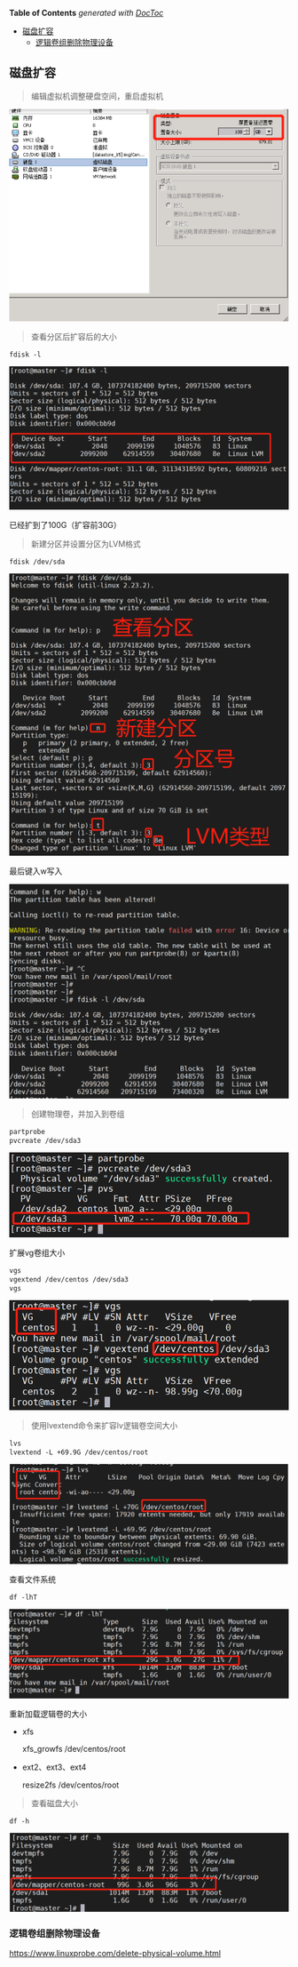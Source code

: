 <!-- START doctoc generated TOC please keep comment here to allow auto update -->
<!-- DON'T EDIT THIS SECTION, INSTEAD RE-RUN doctoc TO UPDATE -->
**Table of Contents**  *generated with [DocToc](https://github.com/thlorenz/doctoc)*

- [磁盘扩容](#%E7%A3%81%E7%9B%98%E6%89%A9%E5%AE%B9)
  - [逻辑卷组删除物理设备](#%E9%80%BB%E8%BE%91%E5%8D%B7%E7%BB%84%E5%88%A0%E9%99%A4%E7%89%A9%E7%90%86%E8%AE%BE%E5%A4%87)

<!-- END doctoc generated TOC please keep comment here to allow auto update -->

## 磁盘扩容

> 编辑虚拟机调整硬盘空间，重启虚拟机

![](images/scaledisk.jpg)

> 查看分区后扩容后的大小

    fdisk -l
    
![](images/fdisk.png)

已经扩到了100G（扩容前30G）

> 新建分区并设置分区为LVM格式

    fdisk /dev/sda
    
![](images/fdisk_new_part.png)

最后键入w写入

![](images/fdisk_new_lvm_part.png)

> 创建物理卷，并加入到卷组

    partprobe
    pvcreate /dev/sda3
    
![](images/partprobe.png)
    
扩展vg卷组大小

    vgs
    vgextend /dev/centos /dev/sda3
    vgs

![](images/extend_vgs.png)


> 使用lvextend命令来扩容lv逻辑卷空间大小

    lvs
    lvextend -L +69.9G /dev/centos/root
    
![](images/extend_lvs.png)

查看文件系统

    df -lhT

![](images/fstype.jpg)
    
重新加载逻辑卷的大小

- xfs


    xfs_growfs /dev/centos/root
    
- ext2、ext3、ext4


    resize2fs /dev/centos/root
    
> 查看磁盘大小

    df -h    
    
![](images/extended_disk.jpg)
    

### 逻辑卷组删除物理设备

https://www.linuxprobe.com/delete-physical-volume.html

    